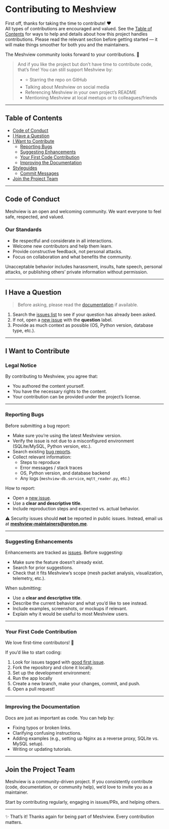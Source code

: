 # Contributing to Meshview

First off, thanks for taking the time to contribute! ❤️  
All types of contributions are encouraged and valued. See the [Table of Contents](#table-of-contents) for ways to help and details about how this project handles contributions. Please read the relevant section before getting started — it will make things smoother for both you and the maintainers.  

The Meshview community looks forward to your contributions. 🎉

> And if you like the project but don’t have time to contribute code, that’s fine! You can still support Meshview by:  
> - ⭐ Starring the repo on GitHub  
> - Talking about Meshview on social media  
> - Referencing Meshview in your own project’s README  
> - Mentioning Meshview at local meetups or to colleagues/friends  

---

## Table of Contents

- [Code of Conduct](#code-of-conduct)  
- [I Have a Question](#i-have-a-question)  
- [I Want to Contribute](#i-want-to-contribute)  
  - [Reporting Bugs](#reporting-bugs)  
  - [Suggesting Enhancements](#suggesting-enhancements)  
  - [Your First Code Contribution](#your-first-code-contribution)  
  - [Improving the Documentation](#improving-the-documentation)  
- [Styleguides](#styleguides)  
  - [Commit Messages](#commit-messages)  
- [Join the Project Team](#join-the-project-team)  

---

## Code of Conduct

Meshview is an open and welcoming community. We want everyone to feel safe, respected, and valued.

### Our Standards
- Be respectful and considerate in all interactions.  
- Welcome new contributors and help them learn.  
- Provide constructive feedback, not personal attacks.  
- Focus on collaboration and what benefits the community.  

Unacceptable behavior includes harassment, insults, hate speech, personal attacks, or publishing others’ private information without permission.

---

## I Have a Question

> Before asking, please read the [documentation](docs/README.md) if available.  

1. Search the [issues list](../../issues) to see if your question has already been asked.  
2. If not, open a [new issue](../../issues/new) with the **question** label.  
3. Provide as much context as possible (OS, Python version, database type, etc.).  

---

## I Want to Contribute

### Legal Notice
By contributing to Meshview, you agree that:
- You authored the content yourself.  
- You have the necessary rights to the content.  
- Your contribution can be provided under the project’s license.  

---

### Reporting Bugs

Before submitting a bug report:
- Make sure you’re using the latest Meshview version.  
- Verify the issue is not due to a misconfigured environment (SQLite/MySQL, Python version, etc.).  
- Search existing [bug reports](../../issues?q=label%3Abug).  
- Collect relevant information:  
  - Steps to reproduce  
  - Error messages / stack traces  
  - OS, Python version, and database backend  
  - Any logs (`meshview-db.service`, `mqtt_reader.py`, etc.)  

How to report:  
- Open a [new issue](../../issues/new).  
- Use a **clear and descriptive title**.  
- Include reproduction steps and expected vs. actual behavior.  

⚠️ Security issues should **not** be reported in public issues. Instead, email us at **meshview-maintainers@proton.me**.  

---

### Suggesting Enhancements

Enhancements are tracked as [issues](../../issues). Before suggesting:  
- Make sure the feature doesn’t already exist.  
- Search for prior suggestions.  
- Check that it fits Meshview’s scope (mesh packet analysis, visualization, telemetry, etc.).  

When submitting:  
- Use a **clear and descriptive title**.  
- Describe the current behavior and what you’d like to see instead.  
- Include examples, screenshots, or mockups if relevant.  
- Explain why it would be useful to most Meshview users.  

---

### Your First Code Contribution

We love first-time contributors! 🚀

If you’d like to start coding:  
1. Look for issues tagged with [good first issue](../../issues?q=is%3Aissue+is%3Aopen+label%3A%22good+first+issue%22).  
2. Fork the repository and clone it locally.  
3. Set up the development environment:  
4. Run the app locally
5. Create a new branch, make your changes, commit, and push.  
6. Open a pull request!  

---

### Improving the Documentation

Docs are just as important as code. You can help by:  
- Fixing typos or broken links.  
- Clarifying confusing instructions.  
- Adding examples (e.g., setting up Nginx as a reverse proxy, SQLite vs. MySQL setup).  
- Writing or updating tutorials.  

---

## Join the Project Team

Meshview is a community-driven project. If you consistently contribute (code, documentation, or community help), we’d love to invite you as a maintainer.  

Start by contributing regularly, engaging in issues/PRs, and helping others.  

---

✨ That’s it! Thanks again for being part of Meshview. Every contribution matters.  